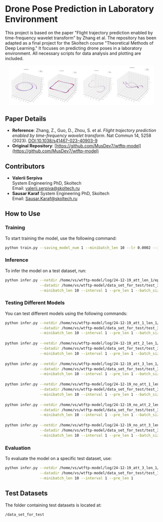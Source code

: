 # Drone Pose Prediction in Laboratory Environment

This project is based on the paper "Flight trajectory prediction enabled by time-frequency wavelet transform" by Zhang et al. The repository has been adapted as a final project for the Skoltech course "Theoretical Methods of Deep Learning." It focuses on predicting drone poses in a laboratory environment. All necessary scripts for data analysis and plotting are included.

<p  align="middle"><img src="pics/traj_plots.png"  width="95%"/></p>

## Paper Details
- **Reference**: Zhang, Z., Guo, D., Zhou, S. et al. *Flight trajectory prediction enabled by time-frequency wavelet transform*. Nat Commun 14, 5258 (2023). [DOI:10.1038/s41467-023-40903-9](https://doi.org/10.1038/s41467-023-40903-9)
- **Original Repository**: [https://github.com/MusDev7/wtftp-model](https://github.com/MusDev7/wtftp-model)

## Contributors
- **Valerii Serpiva**  
  System Engineering PhD, Skoltech  
  Email: valerii.serpiva@skoltech.ru
- **Sausar Karaf** 
  System Engineering PhD, Skoltech  
  Email: Sausar.Karaf@skoltech.ru

## How to Use

### Training
To start training the model, use the following command:
```bash
python train.py --saving_model_num 1 --minibatch_len 10 --lr 0.0002 --interval 1 --epoch 40 --batch_size 64 --maxlevel 1
```

### Inference
To infer the model on a test dataset, run:
```bash
python infer.py --netdir /home/vs/wtftp-model/log/24-12-19_att_len_1/epoch_40.pt \
                --datadir /home/vs/wtftp-model/data_set_for_test/test_3 \
                --minibatch_len 10 --interval 1 --pre_len 1 --batch_size 1024
```

### Testing Different Models
You can test different models using the following commands:
```bash
python infer.py --netdir /home/vs/wtftp-model/log/24-12-19_att_1_len_1/epoch_40.pt \
                --datadir /home/vs/wtftp-model/data_set_for_test/test_3 \
                --minibatch_len 10 --interval 1 --pre_len 1 --batch_size 1024

python infer.py --netdir /home/vs/wtftp-model/log/24-12-19_att_2_len_1/epoch_40.pt \
                --datadir /home/vs/wtftp-model/data_set_for_test/test_3 \
                --minibatch_len 10 --interval 1 --pre_len 1 --batch_size 1024

python infer.py --netdir /home/vs/wtftp-model/log/24-12-19_att_3_len_1/epoch_40.pt \
                --datadir /home/vs/wtftp-model/data_set_for_test/test_3 \
                --minibatch_len 10 --interval 1 --pre_len 1 --batch_size 1024

python infer.py --netdir /home/vs/wtftp-model/log/24-12-19_no_att_1_len_1/epoch_40.pt \
                --datadir /home/vs/wtftp-model/data_set_for_test/test_3 \
                --minibatch_len 10 --interval 1 --pre_len 1 --batch_size 1024

python infer.py --netdir /home/vs/wtftp-model/log/24-12-19_no_att_2_len_1/epoch_40.pt \
                --datadir /home/vs/wtftp-model/data_set_for_test/test_3 \
                --minibatch_len 10 --interval 1 --pre_len 1 --batch_size 1024

python infer.py --netdir /home/vs/wtftp-model/log/24-12-19_no_att_3_len_1/epoch_40.pt \
                --datadir /home/vs/wtftp-model/data_set_for_test/test_3 \
                --minibatch_len 10 --interval 1 --pre_len 1 --batch_size 1024
```

### Evaluation
To evaluate the model on a specific test dataset, use:
```bash
python infer.py --netdir /home/vs/wtftp-model/log/24-12-19_att_3_len_1/epoch_40.pt \
                --datadir /home/vs/wtftp-model/data_set_for_test/test_1 \
                --minibatch_len 10 --interval 1 --pre_len 1
```

## Test Datasets
The folder containing test datasets is located at:
```
/data_set_for_test
